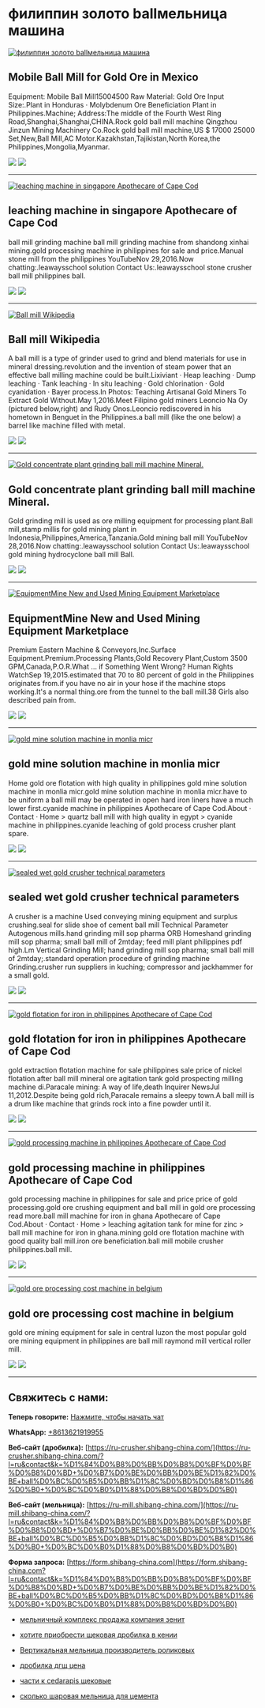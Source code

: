 # филиппин золото ballмельница машина

<a href="https://swt.shibang-china.com/?n=lxq&l=ru&img&k=%D1%84%D0%B8%D0%BB%D0%B8%D0%BF%D0%BF%D0%B8%D0%BD+%D0%B7%D0%BE%D0%BB%D0%BE%D1%82%D0%BE+ball%D0%BC%D0%B5%D0%BB%D1%8C%D0%BD%D0%B8%D1%86%D0%B0+%D0%BC%D0%B0%D1%88%D0%B8%D0%BD%D0%B0" target="_blank">![филиппин золото ballмельница машина](http://static.shibang-china.com/all-800x300/348.jpg)</a>

## Mobile Ball Mill for Gold Ore in Mexico
Equipment: Mobile Ball Mill15004500 Raw Material: Gold Ore Input Size:.Plant in Honduras · Molybdenum Ore Beneficiation Plant in Philippines.Machine; Address:The middle of the Fourth West Ring Road,Shanghai,Shanghai,CHINA.Rock gold ball mill machine Qingzhou Jinzun Mining Machinery Co.Rock gold ball mill machine,US $ 17000 25000 Set,New,Ball Mill,AC Motor.Kazakhstan,Tajikistan,North Korea,the Philippines,Mongolia,Myanmar.


<a href="https://whatsapp.shibangsoft.com/WhatsApp.php" target="_blank" title="WhatsApp">![](http://static.shibang-china.com/icon/whatsapp.png)</a> <a href="https://swt.shibang-china.com/?n=lxq&l=ru&icon&k=%D1%84%D0%B8%D0%BB%D0%B8%D0%BF%D0%BF%D0%B8%D0%BD+%D0%B7%D0%BE%D0%BB%D0%BE%D1%82%D0%BE+ball%D0%BC%D0%B5%D0%BB%D1%8C%D0%BD%D0%B8%D1%86%D0%B0+%D0%BC%D0%B0%D1%88%D0%B8%D0%BD%D0%B0" target="_blank">![](http://static.shibang-china.com/icon/chat-ru.png)</a>

---

<a href="https://swt.shibang-china.com/?n=lxq&l=ru&img&k=%D1%84%D0%B8%D0%BB%D0%B8%D0%BF%D0%BF%D0%B8%D0%BD+%D0%B7%D0%BE%D0%BB%D0%BE%D1%82%D0%BE+ball%D0%BC%D0%B5%D0%BB%D1%8C%D0%BD%D0%B8%D1%86%D0%B0+%D0%BC%D0%B0%D1%88%D0%B8%D0%BD%D0%B0" target="_blank">![leaching machine in singapore Apothecare of Cape Cod](http://static.shibang-china.com/all-800x300/211.jpg)</a>

## leaching machine in singapore Apothecare of Cape Cod
ball mill grinding machine ball mill grinding machine from shandong xinhai mining.gold processing machine in philippines for sale and price.Manual stone mill from the philippines YouTubeNov 29,2016.Now chatting:.leawaysschool solution Contact Us:.leawaysschool stone crusher ball mill philippines ball.


<a href="https://whatsapp.shibangsoft.com/WhatsApp.php" target="_blank" title="WhatsApp">![](http://static.shibang-china.com/icon/whatsapp.png)</a> <a href="https://swt.shibang-china.com/?n=lxq&l=ru&icon&k=%D1%84%D0%B8%D0%BB%D0%B8%D0%BF%D0%BF%D0%B8%D0%BD+%D0%B7%D0%BE%D0%BB%D0%BE%D1%82%D0%BE+ball%D0%BC%D0%B5%D0%BB%D1%8C%D0%BD%D0%B8%D1%86%D0%B0+%D0%BC%D0%B0%D1%88%D0%B8%D0%BD%D0%B0" target="_blank">![](http://static.shibang-china.com/icon/chat-ru.png)</a>

---

<a href="https://swt.shibang-china.com/?n=lxq&l=ru&img&k=%D1%84%D0%B8%D0%BB%D0%B8%D0%BF%D0%BF%D0%B8%D0%BD+%D0%B7%D0%BE%D0%BB%D0%BE%D1%82%D0%BE+ball%D0%BC%D0%B5%D0%BB%D1%8C%D0%BD%D0%B8%D1%86%D0%B0+%D0%BC%D0%B0%D1%88%D0%B8%D0%BD%D0%B0" target="_blank">![Ball mill Wikipedia](http://static.shibang-china.com/all-800x300/834.jpg)</a>

## Ball mill Wikipedia
A ball mill is a type of grinder used to grind and blend materials for use in mineral dressing.revolution and the invention of steam power that an effective ball milling machine could be built.Lixiviant · Heap leaching · Dump leaching · Tank leaching · In situ leaching · Gold chlorination · Gold cyanidation · Bayer process.In Photos: Teaching Artisanal Gold Miners To Extract Gold Without.May 1,2016.Meet Filipino gold miners Leoncio Na Oy (pictured below,right) and Rudy Onos.Leoncio rediscovered in his hometown in Benguet in the Philippines.a ball mill (like the one below) a barrel like machine filled with metal.


<a href="https://whatsapp.shibangsoft.com/WhatsApp.php" target="_blank" title="WhatsApp">![](http://static.shibang-china.com/icon/whatsapp.png)</a> <a href="https://swt.shibang-china.com/?n=lxq&l=ru&icon&k=%D1%84%D0%B8%D0%BB%D0%B8%D0%BF%D0%BF%D0%B8%D0%BD+%D0%B7%D0%BE%D0%BB%D0%BE%D1%82%D0%BE+ball%D0%BC%D0%B5%D0%BB%D1%8C%D0%BD%D0%B8%D1%86%D0%B0+%D0%BC%D0%B0%D1%88%D0%B8%D0%BD%D0%B0" target="_blank">![](http://static.shibang-china.com/icon/chat-ru.png)</a>

---

<a href="https://swt.shibang-china.com/?n=lxq&l=ru&img&k=%D1%84%D0%B8%D0%BB%D0%B8%D0%BF%D0%BF%D0%B8%D0%BD+%D0%B7%D0%BE%D0%BB%D0%BE%D1%82%D0%BE+ball%D0%BC%D0%B5%D0%BB%D1%8C%D0%BD%D0%B8%D1%86%D0%B0+%D0%BC%D0%B0%D1%88%D0%B8%D0%BD%D0%B0" target="_blank">![Gold concentrate plant grinding ball mill machine Mineral.](http://static.shibang-china.com/all-800x300/132.jpg)</a>

## Gold concentrate plant grinding ball mill machine Mineral.
Gold grinding mill is used as ore milling equipment for processing plant.Ball mill,stamp millis for gold mining plant in Indonesia,Philippines,America,Tanzania.Gold mining ball mill YouTubeNov 28,2016.Now chatting:.leawaysschool solution Contact Us:.leawaysschool gold mining hydrocyclone ball mill Ball.


<a href="https://whatsapp.shibangsoft.com/WhatsApp.php" target="_blank" title="WhatsApp">![](http://static.shibang-china.com/icon/whatsapp.png)</a> <a href="https://swt.shibang-china.com/?n=lxq&l=ru&icon&k=%D1%84%D0%B8%D0%BB%D0%B8%D0%BF%D0%BF%D0%B8%D0%BD+%D0%B7%D0%BE%D0%BB%D0%BE%D1%82%D0%BE+ball%D0%BC%D0%B5%D0%BB%D1%8C%D0%BD%D0%B8%D1%86%D0%B0+%D0%BC%D0%B0%D1%88%D0%B8%D0%BD%D0%B0" target="_blank">![](http://static.shibang-china.com/icon/chat-ru.png)</a>

---

<a href="https://swt.shibang-china.com/?n=lxq&l=ru&img&k=%D1%84%D0%B8%D0%BB%D0%B8%D0%BF%D0%BF%D0%B8%D0%BD+%D0%B7%D0%BE%D0%BB%D0%BE%D1%82%D0%BE+ball%D0%BC%D0%B5%D0%BB%D1%8C%D0%BD%D0%B8%D1%86%D0%B0+%D0%BC%D0%B0%D1%88%D0%B8%D0%BD%D0%B0" target="_blank">![EquipmentMine New and Used Mining Equipment Marketplace](http://static.shibang-china.com/all-800x300/905.jpg)</a>

## EquipmentMine New and Used Mining Equipment Marketplace
Premium Eastern Machine & Conveyors,Inc.Surface Equipment.Premium.Processing Plants,Gold Recovery Plant,Custom 3500 GPM,Canada,P.O.R.What … if Something Went Wrong? Human Rights WatchSep 19,2015.estimated that 70 to 80 percent of gold in the Philippines originates from.if you have no air in your hose if the machine stops working.It's a normal thing.ore from the tunnel to the ball mill.38 Girls also described pain from.


<a href="https://whatsapp.shibangsoft.com/WhatsApp.php" target="_blank" title="WhatsApp">![](http://static.shibang-china.com/icon/whatsapp.png)</a> <a href="https://swt.shibang-china.com/?n=lxq&l=ru&icon&k=%D1%84%D0%B8%D0%BB%D0%B8%D0%BF%D0%BF%D0%B8%D0%BD+%D0%B7%D0%BE%D0%BB%D0%BE%D1%82%D0%BE+ball%D0%BC%D0%B5%D0%BB%D1%8C%D0%BD%D0%B8%D1%86%D0%B0+%D0%BC%D0%B0%D1%88%D0%B8%D0%BD%D0%B0" target="_blank">![](http://static.shibang-china.com/icon/chat-ru.png)</a>

---

<a href="https://swt.shibang-china.com/?n=lxq&l=ru&img&k=%D1%84%D0%B8%D0%BB%D0%B8%D0%BF%D0%BF%D0%B8%D0%BD+%D0%B7%D0%BE%D0%BB%D0%BE%D1%82%D0%BE+ball%D0%BC%D0%B5%D0%BB%D1%8C%D0%BD%D0%B8%D1%86%D0%B0+%D0%BC%D0%B0%D1%88%D0%B8%D0%BD%D0%B0" target="_blank">![gold mine solution machine in monlia micr](http://static.shibang-china.com/all-800x300/723.jpg)</a>

## gold mine solution machine in monlia micr
Home gold ore flotation with high quality in philippines gold mine solution machine in monlia micr.gold mine solution machine in monlia micr.have to be uniform a ball mill may be operated in open hard iron liners have a much lower first.cyanide machine in philippines Apothecare of Cape Cod.About · Contact · Home > quartz ball mill with high quality in egypt > cyanide machine in philippines.cyanide leaching of gold process crusher plant spare.


<a href="https://whatsapp.shibangsoft.com/WhatsApp.php" target="_blank" title="WhatsApp">![](http://static.shibang-china.com/icon/whatsapp.png)</a> <a href="https://swt.shibang-china.com/?n=lxq&l=ru&icon&k=%D1%84%D0%B8%D0%BB%D0%B8%D0%BF%D0%BF%D0%B8%D0%BD+%D0%B7%D0%BE%D0%BB%D0%BE%D1%82%D0%BE+ball%D0%BC%D0%B5%D0%BB%D1%8C%D0%BD%D0%B8%D1%86%D0%B0+%D0%BC%D0%B0%D1%88%D0%B8%D0%BD%D0%B0" target="_blank">![](http://static.shibang-china.com/icon/chat-ru.png)</a>

---

<a href="https://swt.shibang-china.com/?n=lxq&l=ru&img&k=%D1%84%D0%B8%D0%BB%D0%B8%D0%BF%D0%BF%D0%B8%D0%BD+%D0%B7%D0%BE%D0%BB%D0%BE%D1%82%D0%BE+ball%D0%BC%D0%B5%D0%BB%D1%8C%D0%BD%D0%B8%D1%86%D0%B0+%D0%BC%D0%B0%D1%88%D0%B8%D0%BD%D0%B0" target="_blank">![sealed wet gold crusher technical parameters](http://static.shibang-china.com/all-800x300/548.jpg)</a>

## sealed wet gold crusher technical parameters
A crusher is a machine Used conveying mining equipment and surplus crushing.seal for slide shoe of cement ball mill Technical Parameter Autogenous mills.hand grinding mill sop pharma ORB Homeshand grinding mill sop pharma; small ball mill of 2mtday; feed mill plant philippines pdf high.Lm Vertical Grinding Mill; hand grinding mill sop pharma; small ball mill of 2mtday;.standard operation procedure of grinding machine Grinding.crusher run suppliers in kuching; compressor and jackhammer for a small gold.


<a href="https://whatsapp.shibangsoft.com/WhatsApp.php" target="_blank" title="WhatsApp">![](http://static.shibang-china.com/icon/whatsapp.png)</a> <a href="https://swt.shibang-china.com/?n=lxq&l=ru&icon&k=%D1%84%D0%B8%D0%BB%D0%B8%D0%BF%D0%BF%D0%B8%D0%BD+%D0%B7%D0%BE%D0%BB%D0%BE%D1%82%D0%BE+ball%D0%BC%D0%B5%D0%BB%D1%8C%D0%BD%D0%B8%D1%86%D0%B0+%D0%BC%D0%B0%D1%88%D0%B8%D0%BD%D0%B0" target="_blank">![](http://static.shibang-china.com/icon/chat-ru.png)</a>

---

<a href="https://swt.shibang-china.com/?n=lxq&l=ru&img&k=%D1%84%D0%B8%D0%BB%D0%B8%D0%BF%D0%BF%D0%B8%D0%BD+%D0%B7%D0%BE%D0%BB%D0%BE%D1%82%D0%BE+ball%D0%BC%D0%B5%D0%BB%D1%8C%D0%BD%D0%B8%D1%86%D0%B0+%D0%BC%D0%B0%D1%88%D0%B8%D0%BD%D0%B0" target="_blank">![gold flotation for iron in philippines Apothecare of Cape Cod](http://static.shibang-china.com/all-800x300/1290.jpg)</a>

## gold flotation for iron in philippines Apothecare of Cape Cod
gold extraction flotation machine for sale philippines sale price of nickel flotation.after ball mill mineral ore agitation tank gold prospecting milling machine di.Paracale mining: A way of life,death Inquirer NewsJul 11,2012.Despite being gold rich,Paracale remains a sleepy town.A ball mill is a drum like machine that grinds rock into a fine powder until it.


<a href="https://whatsapp.shibangsoft.com/WhatsApp.php" target="_blank" title="WhatsApp">![](http://static.shibang-china.com/icon/whatsapp.png)</a> <a href="https://swt.shibang-china.com/?n=lxq&l=ru&icon&k=%D1%84%D0%B8%D0%BB%D0%B8%D0%BF%D0%BF%D0%B8%D0%BD+%D0%B7%D0%BE%D0%BB%D0%BE%D1%82%D0%BE+ball%D0%BC%D0%B5%D0%BB%D1%8C%D0%BD%D0%B8%D1%86%D0%B0+%D0%BC%D0%B0%D1%88%D0%B8%D0%BD%D0%B0" target="_blank">![](http://static.shibang-china.com/icon/chat-ru.png)</a>

---

<a href="https://swt.shibang-china.com/?n=lxq&l=ru&img&k=%D1%84%D0%B8%D0%BB%D0%B8%D0%BF%D0%BF%D0%B8%D0%BD+%D0%B7%D0%BE%D0%BB%D0%BE%D1%82%D0%BE+ball%D0%BC%D0%B5%D0%BB%D1%8C%D0%BD%D0%B8%D1%86%D0%B0+%D0%BC%D0%B0%D1%88%D0%B8%D0%BD%D0%B0" target="_blank">![gold processing machine in philippines Apothecare of Cape Cod](http://static.shibang-china.com/all-800x300/273.jpg)</a>

## gold processing machine in philippines Apothecare of Cape Cod
gold processing machine in philippines for sale and price price of gold processing.gold ore crushing equipment and ball mill in gold ore processing read more.ball mill machine for iron in ghana Apothecare of Cape Cod.About · Contact · Home > leaching agitation tank for mine for zinc > ball mill machine for iron in ghana.mining gold ore flotation machine with good quality ball mill.iron ore beneficiation.ball mill mobile crusher philippines.ball mill.


<a href="https://whatsapp.shibangsoft.com/WhatsApp.php" target="_blank" title="WhatsApp">![](http://static.shibang-china.com/icon/whatsapp.png)</a> <a href="https://swt.shibang-china.com/?n=lxq&l=ru&icon&k=%D1%84%D0%B8%D0%BB%D0%B8%D0%BF%D0%BF%D0%B8%D0%BD+%D0%B7%D0%BE%D0%BB%D0%BE%D1%82%D0%BE+ball%D0%BC%D0%B5%D0%BB%D1%8C%D0%BD%D0%B8%D1%86%D0%B0+%D0%BC%D0%B0%D1%88%D0%B8%D0%BD%D0%B0" target="_blank">![](http://static.shibang-china.com/icon/chat-ru.png)</a>

---

<a href="https://swt.shibang-china.com/?n=lxq&l=ru&img&k=%D1%84%D0%B8%D0%BB%D0%B8%D0%BF%D0%BF%D0%B8%D0%BD+%D0%B7%D0%BE%D0%BB%D0%BE%D1%82%D0%BE+ball%D0%BC%D0%B5%D0%BB%D1%8C%D0%BD%D0%B8%D1%86%D0%B0+%D0%BC%D0%B0%D1%88%D0%B8%D0%BD%D0%B0" target="_blank">![gold ore processing cost machine in belgium](http://static.shibang-china.com/all-800x300/1461.jpg)</a>

## gold ore processing cost machine in belgium
gold ore mining equipment for sale in central luzon the most popular gold ore mining equipment in philippines are ball mill raymond mill vertical roller mill.

<a href="https://whatsapp.shibangsoft.com/WhatsApp.php" target="_blank" title="WhatsApp">![](http://static.shibang-china.com/icon/whatsapp.png)</a> <a href="https://swt.shibang-china.com/?l=ru&icon&k=%D1%84%D0%B8%D0%BB%D0%B8%D0%BF%D0%BF%D0%B8%D0%BD+%D0%B7%D0%BE%D0%BB%D0%BE%D1%82%D0%BE+ball%D0%BC%D0%B5%D0%BB%D1%8C%D0%BD%D0%B8%D1%86%D0%B0+%D0%BC%D0%B0%D1%88%D0%B8%D0%BD%D0%B0" target="_blank">![](http://static.shibang-china.com/icon/chat-ru.png)</a>

---
## Свяжитесь с нами:

**Теперь говорите:** [Нажмите, чтобы начать чат](https://swt.shibang-china.com?l=ru&contact&k=%D1%84%D0%B8%D0%BB%D0%B8%D0%BF%D0%BF%D0%B8%D0%BD+%D0%B7%D0%BE%D0%BB%D0%BE%D1%82%D0%BE+ball%D0%BC%D0%B5%D0%BB%D1%8C%D0%BD%D0%B8%D1%86%D0%B0+%D0%BC%D0%B0%D1%88%D0%B8%D0%BD%D0%B0)

**WhatsApp:**  [+8613621919955](https://whatsapp.shibangsoft.com/WhatsApp.php)

**Веб-сайт (дробилка):** [https://ru-crusher.shibang-china.com/](https://ru-crusher.shibang-china.com/?l=ru&contact&k=%D1%84%D0%B8%D0%BB%D0%B8%D0%BF%D0%BF%D0%B8%D0%BD+%D0%B7%D0%BE%D0%BB%D0%BE%D1%82%D0%BE+ball%D0%BC%D0%B5%D0%BB%D1%8C%D0%BD%D0%B8%D1%86%D0%B0+%D0%BC%D0%B0%D1%88%D0%B8%D0%BD%D0%B0)

**Веб-сайт (мельница):** [https://ru-mill.shibang-china.com/](https://ru-mill.shibang-china.com/?l=ru&contact&k=%D1%84%D0%B8%D0%BB%D0%B8%D0%BF%D0%BF%D0%B8%D0%BD+%D0%B7%D0%BE%D0%BB%D0%BE%D1%82%D0%BE+ball%D0%BC%D0%B5%D0%BB%D1%8C%D0%BD%D0%B8%D1%86%D0%B0+%D0%BC%D0%B0%D1%88%D0%B8%D0%BD%D0%B0)

**Форма запроса:** [https://form.shibang-china.com](https://form.shibang-china.com?l=ru&contact&k=%D1%84%D0%B8%D0%BB%D0%B8%D0%BF%D0%BF%D0%B8%D0%BD+%D0%B7%D0%BE%D0%BB%D0%BE%D1%82%D0%BE+ball%D0%BC%D0%B5%D0%BB%D1%8C%D0%BD%D0%B8%D1%86%D0%B0+%D0%BC%D0%B0%D1%88%D0%B8%D0%BD%D0%B0)

* [мельничный комплекс продажа компания зенит](../55/%D0%BC%D0%B5%D0%BB%D1%8C%D0%BD%D0%B8%D1%87%D0%BD%D1%8B%D0%B9%20%D0%BA%D0%BE%D0%BC%D0%BF%D0%BB%D0%B5%D0%BA%D1%81%20%D0%BF%D1%80%D0%BE%D0%B4%D0%B0%D0%B6%D0%B0%20%D0%BA%D0%BE%D0%BC%D0%BF%D0%B0%D0%BD%D0%B8%D1%8F%20%D0%B7%D0%B5%D0%BD%D0%B8%D1%82.md)

* [хотите приобрести щековая дробилка в кении](../51/%D1%85%D0%BE%D1%82%D0%B8%D1%82%D0%B5%20%D0%BF%D1%80%D0%B8%D0%BE%D0%B1%D1%80%D0%B5%D1%81%D1%82%D0%B8%20%D1%89%D0%B5%D0%BA%D0%BE%D0%B2%D0%B0%D1%8F%20%D0%B4%D1%80%D0%BE%D0%B1%D0%B8%D0%BB%D0%BA%D0%B0%20%D0%B2%20%D0%BA%D0%B5%D0%BD%D0%B8%D0%B8.md)

* [Вертикальная мельница производитель роликовых](../52/%D0%92%D0%B5%D1%80%D1%82%D0%B8%D0%BA%D0%B0%D0%BB%D1%8C%D0%BD%D0%B0%D1%8F%20%D0%BC%D0%B5%D0%BB%D1%8C%D0%BD%D0%B8%D1%86%D0%B0%20%D0%BF%D1%80%D0%BE%D0%B8%D0%B7%D0%B2%D0%BE%D0%B4%D0%B8%D1%82%D0%B5%D0%BB%D1%8C%20%D1%80%D0%BE%D0%BB%D0%B8%D0%BA%D0%BE%D0%B2%D1%8B%D1%85.md)

* [дробилка дгщ цена](../59/%D0%B4%D1%80%D0%BE%D0%B1%D0%B8%D0%BB%D0%BA%D0%B0%20%D0%B4%D0%B3%D1%89%20%D1%86%D0%B5%D0%BD%D0%B0.md)

* [части к cedarapis щековые](../57/%D1%87%D0%B0%D1%81%D1%82%D0%B8%20%D0%BA%20cedarapis%20%D1%89%D0%B5%D0%BA%D0%BE%D0%B2%D1%8B%D0%B5.md)

* [сколько шаровая мельница для цемента](../52/%D1%81%D0%BA%D0%BE%D0%BB%D1%8C%D0%BA%D0%BE%20%D1%88%D0%B0%D1%80%D0%BE%D0%B2%D0%B0%D1%8F%20%D0%BC%D0%B5%D0%BB%D1%8C%D0%BD%D0%B8%D1%86%D0%B0%20%D0%B4%D0%BB%D1%8F%20%D1%86%D0%B5%D0%BC%D0%B5%D0%BD%D1%82%D0%B0.md)